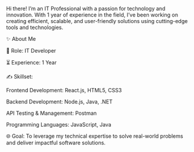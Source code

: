 Hi there! I’m an IT Professional with a passion for technology and innovation. With 1 year of experience in the field, I’ve been working on creating efficient, scalable, and user-friendly solutions using cutting-edge tools and technologies.

✨ About Me

🔧 Role: IT Developer

⏳ Experience: 1 Year

✍️ Skillset:

Frontend Development: React.js, HTML5, CSS3

Backend Development: Node.js, Java, .NET

API Testing & Management: Postman

Programming Languages: JavaScript, Java

🌐 Goal: To leverage my technical expertise to solve real-world problems and deliver impactful software solutions.
